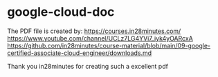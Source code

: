 # google-cloud-doc
The PDF file is created by:
https://courses.in28minutes.com/
https://www.youtube.com/channel/UCLz7LG4YVi7_iyk4yOARcxA
https://github.com/in28minutes/course-material/blob/main/09-google-certified-associate-cloud-engineer/downloads.md

Thank you in28minutes for creating such a excellent pdf
